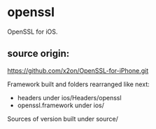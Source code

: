 # openssl
OpenSSL for iOS.

## source origin:
https://github.com/x2on/OpenSSL-for-iPhone.git

Framework built and folders rearranged like next:
- headers under ios/Headers/openssl
- openssl.framework under ios/

Sources of version built under source/
